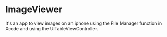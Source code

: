 # ImageViewer
It's an app to view images on an iphone using the FIle Manager function in Xcode and using the UITableViewController.
